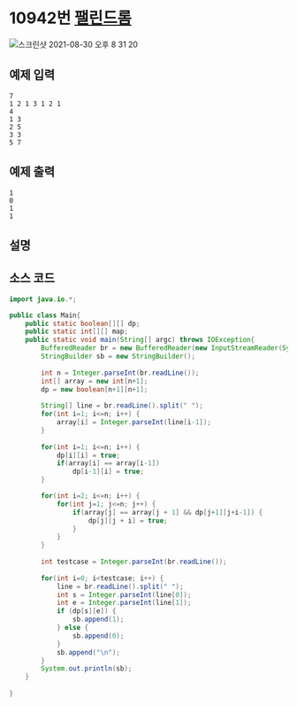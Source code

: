 # 10942번 [팰린드롬](https://www.acmicpc.net/problem/10942)
![스크린샷 2021-08-30 오후 8 31 20](https://user-images.githubusercontent.com/65120581/131332787-edc523f5-96e8-4282-9445-6b6c2c1006da.png)


## 예제 입력
```
7
1 2 1 3 1 2 1
4
1 3
2 5
3 3
5 7
```
## 예제 출력
```
1
0
1
1
```

## 설명

## 소스 코드
```java
import java.io.*;

public class Main{
	public static boolean[][] dp;
	public static int[][] map;
	public static void main(String[] argc) throws IOException{
		BufferedReader br = new BufferedReader(new InputStreamReader(System.in));
		StringBuilder sb = new StringBuilder();
		
		int n = Integer.parseInt(br.readLine());
		int[] array = new int[n+1];
		dp = new boolean[n+1][n+1];
		
		String[] line = br.readLine().split(" ");
		for(int i=1; i<=n; i++) {
			array[i] = Integer.parseInt(line[i-1]);
		}
		
		for(int i=1; i<=n; i++) {
			dp[i][i] = true;
			if(array[i] == array[i-1])
				dp[i-1][i] = true;
		}

		for(int i=2; i<=n; i++) {
			for(int j=1; j<=n; j++) {
				if(array[j] == array[j + 1] && dp[j+1][j+i-1]) {
					dp[j][j + i] = true;
				}
			}
		}
		
		int testcase = Integer.parseInt(br.readLine());
		
		for(int i=0; i<testcase; i++) {
			line = br.readLine().split(" ");
			int s = Integer.parseInt(line[0]);
			int e = Integer.parseInt(line[1]);
			if (dp[s][e]) {
				sb.append(1);
			} else {
				sb.append(0);
			}
			sb.append("\n");
		}
		System.out.println(sb);
	}
	
}
```
